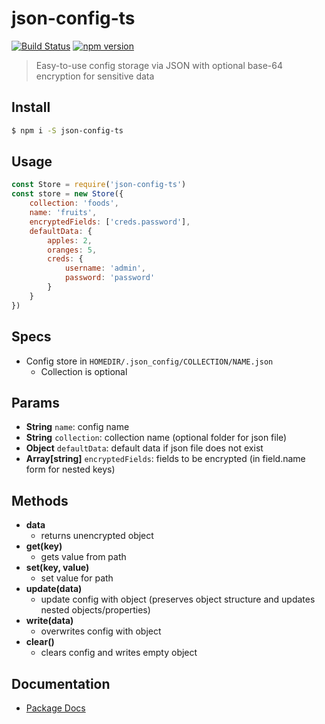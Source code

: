 # json-config-ts
[![Build Status](https://travis-ci.org/edmundpf/json-config-ts.svg?branch=master)](https://travis-ci.org/edmundpf/json-config-ts)
[![npm version](https://badge.fury.io/js/json-config-ts.svg)](https://badge.fury.io/js/json-config-ts)
> Easy-to-use config storage via JSON with optional base-64 encryption for sensitive data

## Install
``` bash
$ npm i -S json-config-ts
```

## Usage
``` javascript
const Store = require('json-config-ts')
const store = new Store({
	collection: 'foods',
	name: 'fruits',
	encryptedFields: ['creds.password'],
	defaultData: {
		apples: 2,
		oranges: 5,
		creds: {
			username: 'admin',
			password: 'password'
		}
	}
})
```

## Specs
* Config store in ```HOMEDIR/.json_config/COLLECTION/NAME.json```
	* Collection is optional

## Params
* **String** ```name```: config name
* **String** ```collection```: collection name (optional folder for json file)
* **Object** ```defaultData```: default data if json file does not exist
* **Array[string]** ```encryptedFields```: fields to be encrypted (in field.name form for nested keys)

## Methods
* **data**
	* returns unencrypted object
* **get(key)**
	* gets value from path
* **set(key, value)**
	* set value for path
* **update(data)**
	* update config with object (preserves object structure and updates nested objects/properties)
* **write(data)**
	* overwrites config with object
* **clear()**
	* clears config and writes empty object

## Documentation
* [Package Docs](docs/globals.md)
